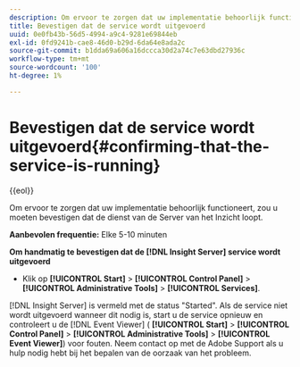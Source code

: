 ```yaml
---
description: Om ervoor te zorgen dat uw implementatie behoorlijk functioneert, zou u moeten bevestigen dat de dienst van de Server van het Inzicht loopt.
title: Bevestigen dat de service wordt uitgevoerd
uuid: 0e0fb43b-56d5-4994-a9c4-9281e69844eb
exl-id: 0fd9241b-cae8-46d0-b29d-6da64e8ada2c
source-git-commit: b1dda69a606a16dccca30d2a74c7e63dbd27936c
workflow-type: tm+mt
source-wordcount: '100'
ht-degree: 1%

---
```


# Bevestigen dat de service wordt uitgevoerd{#confirming-that-the-service-is-running}

{{eol}}

Om ervoor te zorgen dat uw implementatie behoorlijk functioneert, zou u moeten bevestigen dat de dienst van de Server van het Inzicht loopt.

**Aanbevolen frequentie:** Elke 5-10 minuten

**Om handmatig te bevestigen dat de [!DNL Insight Server] service wordt uitgevoerd**

* Klik op **[!UICONTROL Start]** > **[!UICONTROL Control Panel]** > **[!UICONTROL Administrative Tools]** > **[!UICONTROL Services]**.

[!DNL Insight Server] is vermeld met de status &quot;Started&quot;. Als de service niet wordt uitgevoerd wanneer dit nodig is, start u de service opnieuw en controleert u de [!DNL Event Viewer] ( **[!UICONTROL Start]** > **[!UICONTROL Control Panel]** > **[!UICONTROL Administrative Tools]** > **[!UICONTROL Event Viewer]**) voor fouten. Neem contact op met de Adobe Support als u hulp nodig hebt bij het bepalen van de oorzaak van het probleem.
